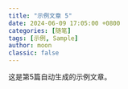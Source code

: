 ```yaml
---
title: "示例文章 5"
date: 2024-06-09 17:05:00 +0800
categories: [随笔]
tags: [示例, Sample]
author: moon
classic: false
---
```


这是第5篇自动生成的示例文章。 